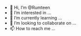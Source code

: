 - 👋 Hi, I’m @Rumteen
- 👀 I’m interested in ...
- 🌱 I’m currently learning ...
- 💞️ I’m looking to collaborate on ...
- 📫 How to reach me ...

<!---
Rumteen/Rumteen is a ✨ special ✨ repository because its `README.md` (this file) appears on your GitHub profile.
You can click the Preview link to take a look at your changes.
--->
